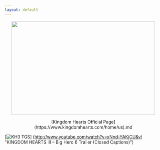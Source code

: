 ```yaml
---
layout: default
---
```


<p align="center">
  <img width="460" height="300" src="https://vignette.wikia.nocookie.net/disney/images/f/f5/Kingdom_Hearts_III_Logo.png/revision/latest/scale-to-width-down/516?cb=20130625151326"> </p>

<p align="center"> [Kingdom Hearts Official Page](https://www.kingdomhearts.com/home/us).md

[![KH3 TGS](http://img.youtube.com/vi/xNnd-YAKjCU&vl/0.jpg)]
(http://www.youtube.com/watch?v=xNnd-YAKjCU&vl "KINGDOM HEARTS III – Big Hero 6 Trailer (Closed Captions)")

